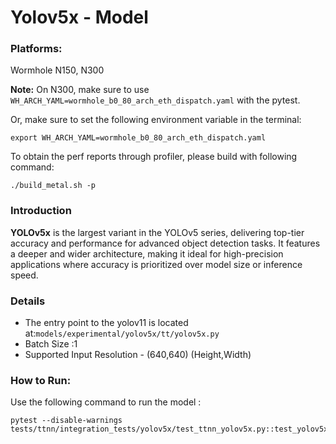 # Yolov5x - Model

### Platforms:

Wormhole N150, N300

**Note:** On N300, make sure to use `WH_ARCH_YAML=wormhole_b0_80_arch_eth_dispatch.yaml` with the pytest.

Or, make sure to set the following environment variable in the terminal:
```
export WH_ARCH_YAML=wormhole_b0_80_arch_eth_dispatch.yaml
```

To obtain the perf reports through profiler, please build with following command:
```
./build_metal.sh -p
```

### Introduction

**YOLOv5x** is the largest variant in the YOLOv5 series, delivering top-tier accuracy and performance for advanced object detection tasks. It features a deeper and wider architecture, making it ideal for high-precision applications where accuracy is prioritized over model size or inference speed.


### Details

- The entry point to the yolov11 is located at:`models/experimental/yolov5x/tt/yolov5x.py`
- Batch Size :1
- Supported Input Resolution - (640,640) (Height,Width)

### How to Run:

Use the following command to run the model :

```
pytest --disable-warnings tests/ttnn/integration_tests/yolov5x/test_ttnn_yolov5x.py::test_yolov5x
```
